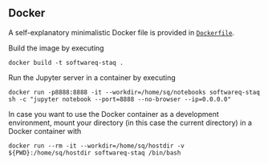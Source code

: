 ## Docker

A self-explanatory minimalistic Docker file is provided
in [`Dockerfile`](https://github.com/softwareQinc/staq/tree/main/docker/Dockerfile).

Build the image by executing

```shell
docker build -t softwareq-staq .
```

Run the Jupyter server in a container by executing

```shell
docker run -p8888:8888 -it --workdir=/home/sq/notebooks softwareq-staq sh -c "jupyter notebook --port=8888 --no-browser --ip=0.0.0.0"
```

In case you want to use the Docker container as a development environment, mount
your directory (in this case the current directory) in a Docker container with

```shell
docker run --rm -it --workdir=/home/sq/hostdir -v ${PWD}:/home/sq/hostdir softwareq-staq /bin/bash 
```
